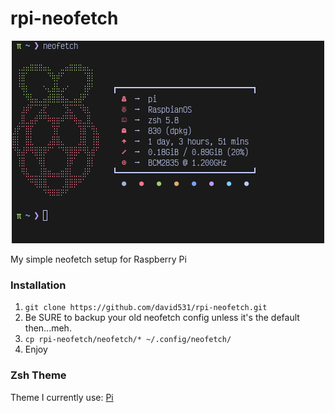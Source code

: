# rpi-neofetch

<p align="center">
<kbd>
<img src="./img/rpi-neofetch.png" width="500" height="324">
</kbd>
</p>

My simple neofetch setup for Raspberry Pi

### Installation
1. `git clone https://github.com/david531/rpi-neofetch.git`
2. Be SURE to backup your old neofetch config unless it's the default then...meh.
3. `cp rpi-neofetch/neofetch/* ~/.config/neofetch/`
4. Enjoy

### Zsh Theme
Theme I currently use: [Pi](https://github.com/tobyjamesthomas/pi)
